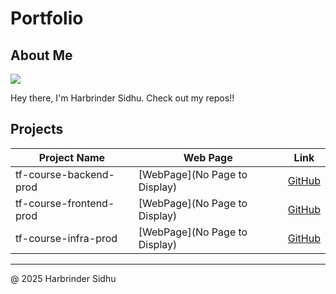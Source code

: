 # Portfolio

## About Me

<img src="https://avatars.githubusercontent.com/u/57973936?v=4" style="width:10%: height: auto;">

Hey there, I'm Harbrinder Sidhu. Check out my repos!!

## Projects

|   Project Name          |   Web Page                                    |   Link                                  |
|-------------------------|-----------------------------------------------|-----------------------------------------|
| tf-course-backend-prod | [WebPage](No Page to Display) | [GitHub](https://github.com/harbsidhu/tf-course-backend-prod.git) |
| tf-course-frontend-prod | [WebPage](No Page to Display) | [GitHub](https://github.com/harbsidhu/tf-course-frontend-prod.git) |
| tf-course-infra-prod | [WebPage](No Page to Display) | [GitHub](https://github.com/harbsidhu/tf-course-infra-prod.git) |

---

@ 2025 Harbrinder Sidhu


